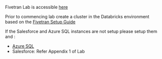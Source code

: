 Fivetran Lab is accessible [here](https://docs.google.com/document/d/147DRlAjP0mP9-mF-N_cUyH_tJOuCiI9v_HTvEGznxr0/edit?usp=sharing)

Prior to commencing lab create a cluster in the Databricks environment based on the [Fivetran Setup Guide](https://fivetran.com/docs/destinations/databricks#setupguide)

If the Salesforce and Azure SQL instances are not setup please setup them and :
* [Azure SQL](https://fivetran.com/docs/databases/sql-server/azure-setup-guide)
* Salesforce: Refer Appendix 1 of Lab
